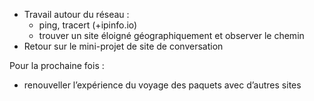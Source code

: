 * Travail autour du réseau :
  * ping, tracert (+ipinfo.io)
  * trouver un site éloigné géographiquement et observer le chemin
* Retour sur le mini-projet de site de conversation

Pour la prochaine fois :

* renouveller l’expérience du voyage des paquets avec d’autres sites
